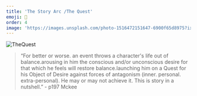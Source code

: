 ```yaml
---
title: 'The Story Arc /The Quest'
emoji: 📘
order: 4
image: 'https://images.unsplash.com/photo-1516472151647-6900f65d8975?ixid=MnwxMjA3fDB8MHxwaG90by1wYWdlfHx8fGVufDB8fHx8&ixlib=rb-1.2.1&auto=format&fit=crop&w=934&q=80'
---
```


 
<!-- # Story Concept: The Story Arc /The Quest - draft -->

![TheQuest]({{site.baseUrl}}/img/TheQuest.png)

> “For better or worse. an event throws a character's life out of balance.arousing in him the conscious and/or unconscious desire for that which he feels will restore balance.launching him on a Quest for his Object of Desire against forces of antagonism (inner. personal. extra-personal). He may or may not achieve it. This is story in a nutshell.” - p197 Mckee